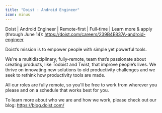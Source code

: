 ```yaml
---
title: "Doist : Android Engineer"
icon: minus
---
```

Doist | Android Engineer | Remote-first | Full-time | Learn more &amp; apply (through June 14): <a href="https:&#x2F;&#x2F;doist.com&#x2F;careers&#x2F;239B4E837A-android-engineer" rel="nofollow">https:&#x2F;&#x2F;doist.com&#x2F;careers&#x2F;239B4E837A-android-engineer</a>

Doist’s mission is to empower people with simple yet powerful tools.

We&#x27;re a multidisciplinary, fully-remote, team that’s passionate about creating products, like Todoist and Twist, that improve people’s lives. We thrive on innovating new solutions to old productivity challenges and we seek to rethink how productivity tools are made.

All our roles are fully remote, so you&#x27;ll be free to work from wherever you please and on a schedule that works best for you.

To learn more about who we are and how we work, please check out our blog: <a href="https:&#x2F;&#x2F;blog.doist.com&#x2F;" rel="nofollow">https:&#x2F;&#x2F;blog.doist.com&#x2F;</a>
